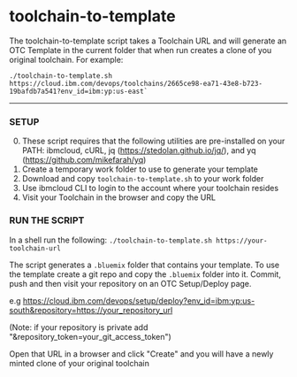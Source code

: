 # toolchain-to-template

The toolchain-to-template script takes a Toolchain URL and will generate an OTC Template in the current folder that when run creates a clone of you original toolchain. For example:
```
./toolchain-to-template.sh https://cloud.ibm.com/devops/toolchains/2665ce98-ea71-43e8-b723-19bafdb7a541?env_id=ibm:yp:us-east`
```


---
### SETUP
0) These script requires that the following utilities are pre-installed on your PATH: ibmcloud, cURL, jq (https://stedolan.github.io/jq/), and yq (https://github.com/mikefarah/yq) 
1) Create a temporary work folder to use to generate your template
2) Download and copy `toolchain-to-template.sh` to your work folder
3) Use ibmcloud CLI to login to the account where your toolchain resides
4) Visit your Toolchain in the browser and copy the URL

### RUN THE SCRIPT
In a shell run the following: `./toolchain-to-template.sh https://your-toolchain-url`

The script generates a `.bluemix` folder that contains your template. To use the template create a git repo and
copy the `.bluemix` folder into it. Commit, push and then visit your repository on an OTC Setup/Deploy page.

e.g https://cloud.ibm.com/devops/setup/deploy?env_id=ibm:yp:us-south&repository=https://your_repository_url

(Note: if your repository is private add "&repository_token=your_git_access_token")

Open that URL in a browser and click "Create" and you will have a newly minted clone of your original toolchain
